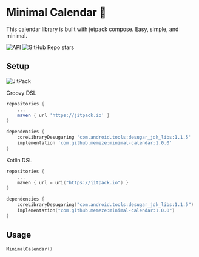 # Minimal Calendar 📅
This calendar library is built with jetpack compose. Easy, simple, and minimal.  

![API](https://img.shields.io/badge/API-21%2B-green)
![GitHub Repo stars](https://img.shields.io/github/stars/memeze/minimal-calendar?color=yellow)


## Setup
![JitPack](https://img.shields.io/jitpack/v/github/memeze/minimal-calendar)

Groovy DSL
```groovy
repositories {
    ...
    maven { url 'https://jitpack.io' }
}
```
```groovy
dependencies {
    coreLibraryDesugaring 'com.android.tools:desugar_jdk_libs:1.1.5'
    implementation 'com.github.memeze:minimal-calendar:1.0.0'
}
```
Kotlin DSL
```kotlin
repositories {
    ...
    maven { url = uri("https://jitpack.io") }
}
```
```kotlin
dependencies {
    coreLibraryDesugaring("com.android.tools:desugar_jdk_libs:1.1.5")
    implementation("com.github.memeze:minimal-calendar:1.0.0")
}
```

## Usage
```kotlin
MinimalCalendar()
```
